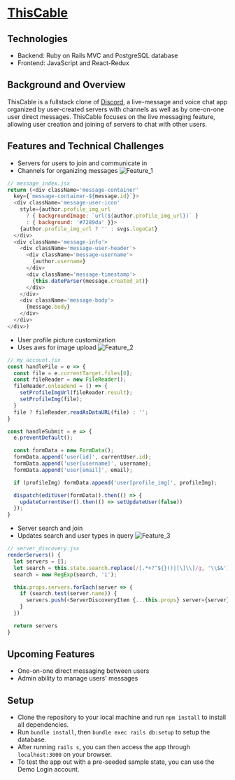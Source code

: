 # [ThisCable](https://this-cable.herokuapp.com)

## Technologies
* Backend: Ruby on Rails MVC and PostgreSQL database
* Frontend: JavaScript and React-Redux

## Background and Overview
ThisCable is a fullstack clone of [Discord](https://discordapp.com), a live-message and voice chat app organized by user-created servers with channels as well as by one-on-one user direct messages. ThisCable focuses on the live messaging feature, allowing user creation and joining of servers to chat with other users.

## Features and Technical Challenges
* Servers for users to join and communicate in
* Channels for organizing messages
![Feature_1](https://github.com/ray-leun1/ThisCable/tree/master/app/assets/images/thisCableScreenshot_chat.png)
```javascript
// message_index.jsx
return (<div className='message-container'
  key={`message-container-${message.id}`}>
  <div className='message-user-icon'
    style={author.profile_img_url
      ? { backgroundImage: `url(${author.profile_img_url})` }
      : { background: '#7289da' }}>
    {author.profile_img_url ? '' : svgs.logoCat}
  </div>
  <div className='message-info'>
    <div className='message-user-header'>
      <div className='message-username'>
        {author.username}
      </div>
      <div className='message-timestamp'>
        {this.dateParser(message.created_at)}
      </div>
    </div>
    <div className='message-body'>
      {message.body}
    </div>
  </div>
</div>)
```

* User profile picture customization
* Uses aws for image upload
![Feature_2](https://github.com/ray-leun1/ThisCable/tree/master/app/assets/images/thisCableScreenshot_settings.png)
```javascript
// my_account.jsx
const handleFile = e => {
  const file = e.currentTarget.files[0];
  const fileReader = new FileReader();
  fileReader.onloadend = () => {
    setProfileImgUrl(fileReader.result);
    setProfileImg(file);
  }
  file ? fileReader.readAsDataURL(file) : '';
}

const handleSubmit = e => {
  e.preventDefault();

  const formData = new FormData();
  formData.append('user[id]', currentUser.id);
  formData.append('user[username]', username);
  formData.append('user[email]', email);

  if (profileImg) formData.append('user[profile_img]', profileImg);

  dispatch(editUser(formData)).then(() => {
    updateCurrentUser().then(() => setUpdateUser(false))
  });
}
```

* Server search and join
* Updates search and user types in query
![Feature_3](https://github.com/ray-leun1/ThisCable/tree/master/app/assets/images/thisCableScreenshot_serverdiscovery.png)
```javascript
// server_discovery.jsx
renderServers() {
  let servers = [];
  let search = this.state.search.replace(/[.*+?^${}()|[\]\\]/g, '\\$&');
  search = new RegExp(search, 'i');

  this.props.servers.forEach(server => {
    if (search.test(server.name)) {
      servers.push(<ServerDiscoveryItem {...this.props} server={server} />);
    }
  })

  return servers
}
```

## Upcoming Features
* One-on-one direct messaging between users
* Admin ability to manage users' messages

## Setup
* Clone the repository to your local machine and run `npm install` to install all dependencies.
* Run `bundle install`, then `bundle exec rails db:setup` to setup the database.
* After running `rails s`, you can then access the app through `localhost:3000` on your browser.
* To test the app out with a pre-seeded sample state, you can use the Demo Login account.
